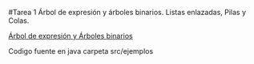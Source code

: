 #Tarea 1
Árbol de expresión y árboles binarios. Listas enlazadas, Pilas y Colas.

[Árbol de expresión y Árboles binarios](https://github.com/rramirezg18/Tarea-1-Programacion-3/blob/main/a%CC%81rbol%20de%20expresio%CC%81n%20y%20a%CC%81rboles%20binarios.pdf)


Codigo fuente en java carpeta src/ejemplos
